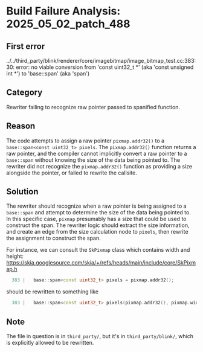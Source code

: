 # Build Failure Analysis: 2025_05_02_patch_488

## First error

../../third_party/blink/renderer/core/imagebitmap/image_bitmap_test.cc:383:30: error: no viable conversion from 'const uint32_t *' (aka 'const unsigned int *') to 'base::span<const uint32_t>' (aka 'span<const unsigned int>')

## Category
Rewriter failing to recognize raw pointer passed to spanified function.

## Reason
The code attempts to assign a raw pointer `pixmap.addr32()` to a `base::span<const uint32_t> pixels`. The `pixmap.addr32()` function returns a raw pointer, and the compiler cannot implicitly convert a raw pointer to a `base::span` without knowing the size of the data being pointed to. The rewriter did not recognize the `pixmap.addr32()` function as providing a size alongside the pointer, or failed to rewrite the callsite.

## Solution
The rewriter should recognize when a raw pointer is being assigned to a `base::span` and attempt to determine the size of the data being pointed to. In this specific case, `pixmap` presumably has a size that could be used to construct the span. The rewriter logic should extract the size information, and create an edge from the size calculation node to `pixels`, then rewrite the assignment to construct the span.

For instance, we can consult the `SkPixmap` class which contains width and height:
https://skia.googlesource.com/skia/+/refs/heads/main/include/core/SkPixmap.h

```c++
  383 |   base::span<const uint32_t> pixels = pixmap.addr32();
```

should be rewritten to something like

```c++
  383 |   base::span<const uint32_t> pixels(pixmap.addr32(), pixmap.width() * pixmap.height());
```

## Note
The file in question is in `third_party/`, but it's in `third_party/blink/`, which is explicitly allowed to be rewritten.